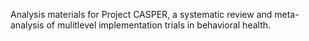Analysis materials for Project CASPER, a systematic review and meta-analysis of mulitlevel implementation trials in behavioral health.
